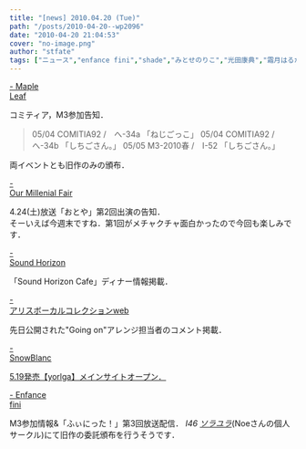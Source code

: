 ```yaml
---
title: "[news] 2010.04.20 (Tue)"
path: "/posts/2010-04-20--wp2096"
date: "2010-04-20 21:04:53"
cover: "no-image.png"
author: "stfate"
tags: ["ニュース","enfance fini","shade","みとせのりこ","光田康典","霜月はるか"]
---
```


<style type="text/css">
<!--
p {white-space: pre-wrap};
-->
</style>

<a  href="http://shimotsukin.com/" target="_blank">- Maple Leaf</a>
<div >コミティア，M3参加告知．
<blockquote>05/04 COMITIA92 /　へ-34a 「ねじごっこ」
05/04 COMITIA92 /　へ-34b 「しちごさん。」
05/05 M3-2010春 /　I-52 「しちごさん。」</blockquote>
両イベントとも旧作のみの頒布．</div>

<a  href="http://www.procyon-studio.com/info/info.html" target="_blank">- Our Millenial Fair</a>
<div >4.24(土)放送「おとや」第2回出演の告知．
<div >そーいえば今週末ですね．第1回がメチャクチャ面白かったので今回も楽しみです．</div></div>

<a  href="http://www.soundhorizon.com/information/index.html#100420" target="_blank">- Sound Horizon</a>
<div >「Sound Horizon Cafe」ディナー情報掲載．</div>

<a  href="http://www2.alicesoft.com/alivo/index.html" target="_blank">- アリスボーカルコレクションweb</a>
<div >先日公開された"Going on"アレンジ担当者のコメント掲載．</div>

<a  href="http://blog.snowblanc.net/" target="_blank">- SnowBlanc</a>
<div ><a href="http://www.tts-products.co.jp/yorlga/" target="_blank">5.19発売【yorlga】メインサイトオープン．</a></div>

<a  href="http://enfini.yu-nagi.com/" target="_blank">- Enfance fini</a>
<div >M3参加情報&「ふぃにった！」第3回放送配信．
<em>I46 <a href="http://homepage3.nifty.com/sorayura/" target="_blank">ソラユラ</a></em>(Noeさんの個人サークル)にて旧作の委託頒布を行うそうです．</div>